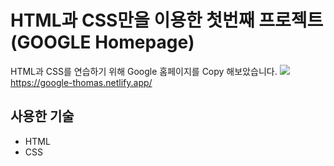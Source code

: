 # HTML과 CSS만을 이용한 첫번째 프로젝트 (GOOGLE Homepage)
HTML과 CSS를 연습하기 위해 Google 홈페이지를 Copy 해보았습니다.
![](https://i.imgur.com/2FT6wHU.png)
https://google-thomas.netlify.app/

## 사용한 기술
  * HTML
  * CSS
  

